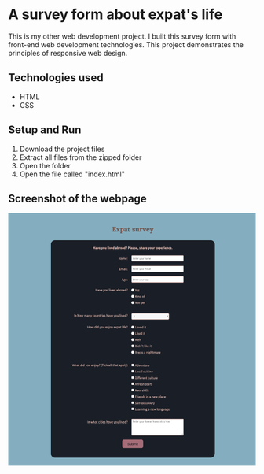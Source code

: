 # A survey form about expat's life
This is my other web development project. I built this survey form with front-end web development technologies. This project demonstrates the principles of responsive web design.

## Technologies used
* HTML
* CSS

## Setup and Run
1. Download the project files
2. Extract all files from the zipped folder
3. Open the folder
4. Open the file called "index.html"

## Screenshot of the webpage
![Screenshot of the webpage](./screenshot.png)

